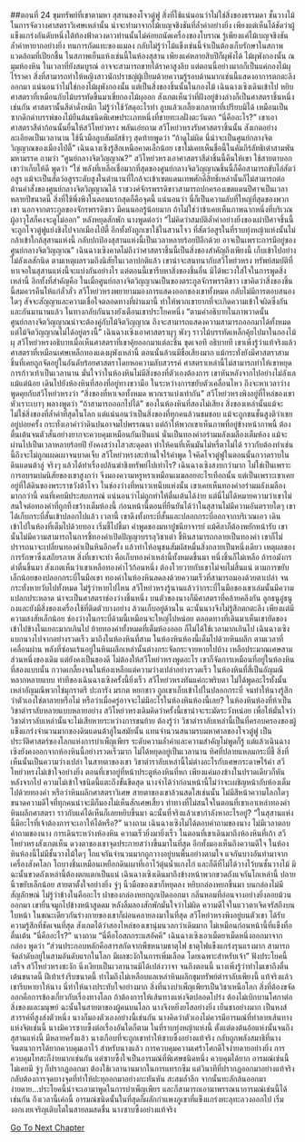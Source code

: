 ##ตอนที่ 24 ขุมทรัพย์ที่เขาตามหา
สุสานของโจวตู๋ฟู สิ่งที่ใช้แน่นอนว่าไม่ใช่สิ่งของธรรมดา ชั้นวางไม้ในการจัดวางศาสตราวิเศษเหล่านั้น น่าจะทำมาจากไม้เบญจชิงชันที่ล้ำค่าอย่างยิ่ง เพียงแต่เห็นได้ชัดว่าผู้แข็งแกร่งอันดับหนึ่งใต้ท้องฟ้าดวงดาวท่านนั้นไม่ค่อยถนัดเครื่องของโบราณ รู้เพียงแค่ไม้เบญจชิงชันล้ำค่าหายากอย่างยิ่ง ทนการกัดแทะของแมลง กลับไม่รู้ว่าไม้แข็งเช่นนี้จำเป็นต้องเก็บรักษาในสภาพแวดล้อมที่เปียกชื้น ในสภาพเย็นแห้งเช่นนี้ในห้องสุสาน เพียงแค่หลายสิบปีก็ผุพังได้ ไม้ผุพังกองนั้น ณ มุมห้องหิน ในเวลาที่ยังสมบูรณ์ อาจจะสามารถขายได้ราคาสูงลิบ แต่ตอนนี้อย่างมากก็เป็นแค่กองไม้ผุไร้ราคา
สิ่งที่สามารถทำให้หญิงสาวนักปราชญ์ผู้เปี่ยมด้วยความรู้รอบด้านมากเช่นนี้แสดงอาการตกตะลึงออกมา แน่นอนว่าไม่ใช่กองไม้ผุพังกองนั้น แต่เป็นสิ่งของชิ้นนั้นในกองไม้
เฉินฉางเซิงเดินเข้าไป หยิบศาสตราที่เหมือนกับไม้บรรทัดขึ้นมาเขี่ยกองไม้ผุออก สังเกตเห็นว่าที่ฝังอยู่ข้างล่างก็เป็นศาสตราชิ้นหนึ่งเช่นกัน ศาสตรานั้นสีดำดั่งหมึก ไม่รู้ว่าใช้วัสดุอะไรทำ ลูบแล้วเกลี้ยงเกลาหาที่เปรียบมิได้ เหมือนเป็นซากดึกดำบรรพ์ของไม้ยืนต้นชนิดพิเศษประเภทหนึ่งที่ชายทะเลฝั่งตะวันตก
“นี่คืออะไร?” เขาเอาศาสตราสีดำก้อนนั้นยื่นให้สวีโหย่วหรง พลันเอ่ยถาม
สวีโหย่วหรงรับศาสตราชิ้นนั้น สังเกตอย่างละเอียดเป็นเวลานาน ใช้นิ้วมือลูบสัมผัสช้าๆ สุดท้ายพูดว่า “ถ้าดูไม่ผิด นี่น่าจะเป็นศูนย์กลางจิตวิญญาณของเมืองไป๋ตี้”
เฉินฉางเซิงรู้สึกเหนือคาดเล็กน้อย เขาไม่เคยเห็นชื่อนี้ในคัมภีร์ลัทธิเต๋าสามพันมหามรรค ถามว่า “ศูนย์กลางจิตวิญญาณ?”
สวีโหย่วหรงเอาศาสตราสีดำชิ้นนี้คืนให้เขา ใช้สายตาบอกเขาว่าเก็บให้ดี พูดว่า “ใช่ พลังที่เหลือเชื่อมากที่สุดของศูนย์กลางจิตวิญญาณชิ้นนี้ก็คือสามารถขับไล่สัตว์อสูร แม้จะเป็นสัตว์อสูรระดับสูงในตำนานที่ใกล้จะเข้าเขตแดนเทพศักดิ์สิทธิ์เหล่านั้นก็ไม่สามารถต่อต้านคำสั่งของศูนย์กลางจิตวิญญาณได้ ราชวงศ์จักรพรรดิขาวสามารถปกครองเขตแดนปีศาจเป็นเวลาหลายปีขนาดนี้ สิ่งที่ใช้พึ่งพิงในตอนแรกสุดก็คือจุดนี้ แน่นอนว่า นี่ก็เป็นความลับที่ใหญ่ที่สุดของพวกเขา นอกจากตระกูลของจักรพรรดิขาว มีคนนอกรู้น้อยมาก ถ้าไม่ใช่ว่าข้าเคยเห็นภาพฉากหนึ่งที่บริเวณผู้อาวุโสก็คงจะดูไม่ออก”
หลังหยุดสักพัก นางพูดต่อว่า “ไม่คิดว่าสมบัติล้ำค่าอย่างยิ่งของเผ่าปีศาจชิ้นนี้จะถูกโจวตู๋ฟูแย่งชิงไปจากเมืองไป๋ตี้ อีกทั้งยังถูกเขาใช้ในสวนโจว ที่สัตว์อสูรในที่ราบทุ่งหญ้าแห่งนั้นไม่กล้าเข้าใกล้สุสานแห่งนี้ กลับปกป้องสุสานแห่งนี้เป็นเวลาหลายร้อยปีอีกด้วย อาจเป็นเพราะการมีอยู่ของศูนย์กลางจิตวิญญาณ”
เฉินฉางเซิงคาดไม่ถึงว่าศาสตราชิ้นนี้เป็นสิ่งของสำคัญถึงเพียงนี้ เก็บเข้าไปอย่างไม่ลังเลสักนิด
ตามเหตุผลรวมถึงนิสัยในเวลาปกติแล้ว เขาน่าจะสนทนากับสวีโหย่วหรง ทรัพย์สมบัติที่หาเจอในสุสานแห่งนี้จะแบ่งกันอย่างไร แต่ตอนนี้เขารีบหาสิ่งของชิ้นอื่น มิได้พะวงใส่ใจในการพูดสิ่งเหล่านี้ อีกทั้งที่สำคัญคือ ในเมื่อศูนย์กลางจิตวิญญาณเป็นของตระกูลจักรพรรดิขาว เขาคิดว่าสิ่งของชิ้นนี้สมควรคืนให้แก่ลั่วลั่ว
สวีโหย่วหรงพยายามมองการแสดงออกของเขาทั้งหมด กลับไม่มีการตอบสนองใดๆ สัจจะสัญญาและความเชื่อใจตลอดทางที่ผ่านมานี้ ทำให้พวกเขายากที่จะเกิดความเข้าใจผิดซึ่งกันและกันมานานแล้ว ในทางกลับกันนางยังเตือนเขาประโยคหนึ่ง “ตามคำอธิบายในภาพวาดนั้น ศูนย์กลางจิตวิญญาณน่าจะต้องคู่กับไม้จิตวิญญาณ ถึงจะสามารถแสดงความสามารถออกมาได้ทั้งหมด แต่ไม้จิตวิญญาณไม่ได้อยู่ตรงนี้”
เฉินฉางเซิงเอาศาสตราผุๆ พังๆ ราวไม้บรรทัดเหล็กคุ้ยไปมาในกองไม้ผุ สวีโหย่วหรงอธิบายเมื่อเห็นศาสตราที่เขาคุ้ยออกมาแต่ละชิ้น ขุดเจอที อธิบายที เขาเพิ่งรู้ว่าแท้จริงแล้วศาสตราที่เหมือนเศษเหล็กทองแดงผุพังเหล่านี้ ตอนนั้นล้วนมีชื่อเสียงมาก แม้กระทั่งยังมีศาสตราสามชิ้นที่เคยถูกจัดอยู่ในอันดับร้อยศาสตราโดยหอความลับสวรรค์
ศาสตราเหล่านี้ไม่สามารถทำให้เขาหยุดการก้าวเท้าเป็นเวลานาน มั่นใจว่าในห้องหินไม่มีสิ่งของที่ตัวเองต้องการ เขาหันหลังจากไปอย่างไม่ลังเลแม้แต่น้อย เดินไปยังห้องหินที่สองที่อยู่ทางขวามือ ในระหว่างการขยับตัวเคลื่อนไหว ถึงจะหาเวลาว่างพูดคุยกับสวีโหย่วหรงว่า “สิ่งของที่หาเจอทั้งหมด พวกเราแบ่งเท่ากัน”
สวีโหย่วหรงพิงอยู่ที่ไหล่ของเขา หัวเราะเบาๆ พลางพูดว่า “ถ้าสามารถออกไปได้”
ของในห้องหินที่สองไม่เสียง สิ่งของเหล่านั้นแม้จะไม่ใช่สิ่งของที่ล้ำค่าที่สุดในโลก แต่แน่นอนว่าเป็นสิ่งของที่ทุกคนล้วนชมชอบ แม้จะถูกชนชั้นสูงติว่าเชยอยู่บ่อยครั้ง กระทั่งเอาคำว่าดินปนอาจมไปพรรณนา แต่ถ้าให้พวกเขาเห็นภาพที่อยู่ข้างหน้าภาพนี้ ต้องตื่นเต้นจนตัวสั่นอย่างยากจะควบคุมเหมือนกันเป็นแน่
นั่นเป็นทองคำอร่ามมลังเมลืองเต็มห้อง แม้จะผ่านไปเป็นเวลาหลายร้อยปี ยังคงสว่างไสวสะดุดตา ทำให้คนที่เห็นมันไม่หรี่ตาไม่ได้ ราวกับต้องทำเช่นนี้ถึงจะไม่ถูกแผดเผาจนบาดเจ็บ
สวีโหย่วหรงสะท้านใจไร้คำพูด ใจคิดโจวตู๋ฟูในตอนนั้นกวาดราบในดินแดนต้าลู่ จริงๆ แล้วได้ทำเรื่องปล้นฆ่าชิงทรัพย์ไปเท่าไร? เฉินฉางเซิงสงบกว่ามาก ไม่ใช่เป็นเพราะการอบรมบ่มนิสัยของเขาสูงกว่า จึงมองความหรูหราเหมือนเมฆลอยอะไรเทือกนั้น แต่เป็นเพราะเขาเคยอยู่ที่ใต้ดินของพระราชวังต้าโจว ในช่องว่างที่หนาวเหน็บแห่งนั้น เขาเคยเห็นทองคำอร่ามมลังเมลืองมากกว่านี้
คนที่เคยมีประสบการณ์ แน่นอนว่าไม่ถูกทำให้ตื่นเต้นได้ง่าย แต่นี่ไม่ได้หมายความว่าเขาไม่สนใจต่อทองคำที่ถูกทิ้งขว้างเต็มห้องนี้
ก่อนหน้านี้ตอนที่ยืนยันได้ว่าในสุสานไม่มีความอันตรายใดๆ เขาได้เก็บกระบี่สั้นเข้าปลอกไปแล้ว เวลานี้ เขาดึงทั้งกระบี่สั้นและปลอกกระบี่ออกจากบริเวณเอว เดินเข้าไปในห้องที่เต็มไปด้วยทอง เริ่มชี้ไปชี้มา
คำพูดของมหาปูชนียาจารย์ แม้ศิลาก็ต้องพยักหน้ารับ เขานั้นไม่มีความสามารถในการชี้ทองคำเปิดปัญญาบรรลุวิชาเต๋า ชี้หินสามารถกลายเป็นทองคำ เขาก็ไม่ปรารถนาจะเปลี่ยนทองคำเป็นหินอีกครั้ง แล้วทำให้อนุชนสัมผัสหมื่นสิ่งกลายเป็นหนึ่งเดียว เหตุผลของการรักษาซึ่งเสถียรภาพ สิ่งที่เขาจะทำ คือเก็บทองคำเหล่านี้ทั้งหมดขึ้นมา หนึ่งชิ้นก็ไม่เหลือ
ถ้ารอมังกรดำตื่นขึ้นมา สังเกตเห็นว่าเขาเหลือทองคำไว้ก้อนหนึ่ง ต้องโวยวายกับเขาไม่จบไม่สิ้นแน่
ตามการขยับเล็กน้อยของปลอกกระบี่ในมือเขา ทองคำในห้องหินลดลงด้วยความเร็วที่สามารถมองด้วยตาเปล่า จนกระทั่งหายวับไปทั้งหมด ไม่รู้ว่าหายไปไหน
สวีโหย่วหรงรู้นานแล้วว่ากระบี่ในมือของเขาเล่มนั้นมีความแปลกประหลาด น่าจะเป็นศาสตราช่องว่างชิ้นหนึ่ง บนตัวของนางก็มีศาสตราที่คล้ายคลึงกัน ลูกธนูอู๋ธนูถงและยังมีสิ่งของเครื่องใช้ที่ติดตัวบางอย่าง ล้วนเก็บอยู่ด้านใน ฉะนั้นนางจึงไม่รู้สึกตกตะลึง เพียงแต่มีความสงสัยเล็กน้อย ช่องว่างในกระบี่ด้ามนี้เหมือนจะใหญ่ไปหน่อย ตลอดทางที่เดินมาเห็นเขายัดของเข้าไปข้างในเยอะมากเกินไป
ย้ายทองคำทั้งหมดที่เต็มห้องออก ก็ไม่ได้ใช้เวลามากเกินไป เฉินฉางเซิงแบกนางไปจากอย่างรวดเร็ว มาถึงในห้องหินที่สาม
ในห้องหินห้องนี้เต็มไปด้วยหินผลึก ตามเวลาที่เคลื่อนผ่าน พลังที่ซ่อนเร้นอยู่ในหินผลึกเหล่านั้นต่างกระจัดกระจายหายไปบ้าง เหลือประมาณเศษสามส่วนหนึ่งของเดิม แต่ยังคงเป็นของดี ไม่ต้องให้สวีโหย่วหรงพูดอะไร เขาก็จัดการเหมือนที่อยู่ในห้องหินที่สองแบบนั้น กวาดเกลี้ยงจนในห้องเหลือแต่ความว่างเปล่าอย่างรวดเร็ว
ในห้องหินที่สี่เป็นอัญมณีหลากหลายแบบ
ท่าทีของเฉินฉางเซิงครั้งนี้ยิ่งเร็ว สวีโหย่วหรงทันแค่กะพริบตา ไม่ได้พูดอะไรทั้งนั้น เหล่าอัญมณีพวกไข่มุกราตรี ปะการัง มรกต หยกขาว ถูกเขาเก็บเข้าไปในปลอกกระบี่ จนทำให้นางรู้สึกว่าตัวเองใช่ตาลายหรือไม่ หรือว่าเมื่อครู่อาจจะไม่มีอะไรในห้องหินห้องนี้เลย?
ในห้องหินห้องที่ห้าเป็นวิชาตำราลับหลายแบบหลายอย่าง สวีโหย่วหรงเดิมคิดว่าครั้งนี้เขาน่าจะระมัดระวังหน่อย เพื่อให้มั่นใจว่าวิชาตำราลับเหล่านั้นจะไม่เสียหายระหว่างการขนย้าย ต้องรู้ว่า วิชาตำราลับเหล่านี้เป็นที่ครอบครองของผู้แข็งแกร่งจำนวนมากของดินแดนต้าลู่ในสมัยนั้น แทนจำนวนสนามรบมหาศาลของโจวตู๋ฟู เป็นประวัติศาสตร์ของโลกแห่งการบำเพ็ญเพียร ระดับความล้ำค่าและความสำคัญไม่พูดก็รู้ แต่แล้วเฉินฉางเซิงยังคงออกจากห้องหินนี้อย่างรวดเร็วมาก ไม่ได้หยุดอยู่เป็นเวลานาน ทิศที่ปลายแหลมกระบี่ชี้ สิ่งที่เห็นนั้นเป็นความว่างเปล่า ในสายตาของเขา วิชาตำราลับเหล่านี้ไม่ต่างอะไรกับเศษกระดาษไร้ค่า
สวีโหย่วหรงไม่เข้าใจอย่างยิ่ง ตอนที่เขาอยู่ที่หน้าประตูห้องหินที่หก เพียงแค่มองข้างในปราดเดียวก็หันหลังจากไป ความไม่เข้าใจชนิดนี้แตะถึงขั้นขีดสุด
นางจำได้ว่าก่อนหน้านี้ไม่ว่าจะเผชิญหน้ากับห้องเต็มไปด้วยทองคำ หรือว่าหินผลึกศาสตราวิเศษ สายตาของเขาล้วนสดใสเช่นนั้น ไม่มีสีหน้าความโลภใดๆ ขนาดความดีใจที่ทุกคนน่าจะมีก็มองไม่เห็นสักเศษเสี้ยว ท่าทางที่ไม่สนใจในตอนที่เขาเอาเหล่าทองคำหินผลึกศาสตรา ราวกับแค่ได้เห็นก็เลยหยิบขึ้นมา ฉะนั้นที่จริงแล้วเขากำลังหาอะไรอยู่?
“ในสุสานแห่งนี้มีอะไรที่เจ้าต้องการจะเอาให้ได้หรือ?” นางถาม
เฉินฉางเซิงไม่ได้ตอบคำถามของนาง ไม่มีเวลาตอบคำถามของนาง การเดินระหว่างห้องหิน ความเร็วยิ่งมายิ่งเร็ว
ในตอนที่เขาเดินมาถึงห้องหินที่เก้า สวีโหย่วหรงสังเกตเห็น ดวงตาของเขาจุดประกายสว่างขึ้นมาในที่สุด อีกทั้งมองเห็นถึงความดีใจ
ในห้องหินห้องนี้ไม่มีชั้นวางไม้ใดๆ โถแจกันจำนวนมากถูกวางอยู่บนพื้นอย่างตามใจ แจกันบางอันทำมาจากเครื่องสังคโลก โถบางชิ้นเหมือนเหยือกดินเผาที่เอาไว้ตุ๋นน้ำแกงไก่ และก็ดีที่ไม่ได้วางไว้บนชั้นวางไม้ มิฉะนั้นขวดถังเหล่านี้ต้องตกแตกเป็นแน่
เฉินฉางเซิงเดินมาถึงข้างหน้าพวกขวดถังแจกันโถเหล่านี้ ปลายนิ้วขยับเล็กน้อย สายตาตั้งใจอย่างยิ่ง
จู่ๆ นิ้วมือของเขาก็หยุดลง หยิบกล่องหยกขึ้นมา บนกล่องไม่มีสัญลักษณ์ ไม่รู้ว่าข้างในคืออะไร ฝาของกล่องหยกถูกเปิดออกมา กลิ่นหอมที่อ่อนจางอย่างยิ่งลอยม้วนออกมา เขายื่นจมูกไปข้างหน้าสูดดม หลังลิ้มลองสักพักมั่นใจว่าไม่ผิด ความดีใจในแววตาเจิดจรัสถึงบนใบหน้า ในขณะเดียวกันร่างกายของเขาก็ผ่อนคลายลงมาในที่สุด
สวีโหย่วหรงพิงอยู่บนตัวเขา ได้รับความรู้สึกที่ชัดเจนที่สุด สังเกตได้ว่าสองไหล่ของเขานุ่มนวลกว่าเดิมมาก ไม่เหมือนก่อนหน้านี้ที่แข็งทื่อตื่นเต้น
“นี่คืออะไร?” นางถาม
“นี่คือโอสถกระแสอัคคี”
เฉินฉางเซิงเอาเม็ดยาเม็ดหนึ่งออกมาจากกล่อง พูดว่า “ส่วนประกอบหลักคือสารสกัดจากพืชหนามธาตุไฟ ธาตุไฟแข็งแกร่งรุนแรงมาก สามารถจัดลำดับอยู่ในสามอันดับแรกในโลก มีผลชะงักในการเพิ่มเลือด โดยเฉพาะสำหรับเจ้า”
ฟังประโยคนี้เสร็จ สวีโหย่วหรงชะงัก นิ่งเงียบเป็นเวลานานมิได้เปล่งวาจา
จนถึงตอนนี้ นางเพิ่งรู้ว่าทำไมเขาถึงตื่นเต้นขนาดนี้ ฝีเท้าเร่งรีบขนาดนี้ ทำไมถึงไม่เหลือบแลเหล่าหินผลึกขุมทรัพย์ตำราลับเพียงนี้
แท้จริงแล้วเขารีบหายาให้นาง
นี่ทำให้นางประทับใจอย่างมาก
สิ่งที่นางบำเพ็ญเพียรเป็นวิชาเหนือโลก สิ่งที่ต้องขจัดออกคือการข้องเกี่ยวกับเรื่องทางโลก ถ้าต้องการให้เส้นทางแห่งจิตปลอดโปร่ง ต้องไม่เบิกบานโศกาต่อสิ่งของและมนุษย์ ฉะนั้นในสายตาของผู้คนบนโลก นางจึงหยิ่งยโสอย่างยิ่ง เย็นชาอย่างมาก เป็นหงส์สวรรค์ที่สูงส่งตัวหนึ่ง นางก็มองตัวเองอย่างนี้เช่นกัน นางคิดว่าตัวเองไม่ควรมีอารมณ์ที่ทำลายเส้นทางแห่งจิตเช่นนี้ นางมิควรซาบซึ้งต่อเรื่องอันใดก็ตาม
ในที่ราบทุ่งหญ้าแห่งนี้ ตั้งแต่ดงต้นอ้อแห่งนั้นจนถึงสุสานแห่งนี้ มีหลายครั้งแล้ว นางเกือบที่จะถูกเขาทำให้ซาบซึ้งอย่างแท้จริง กลับถูกพลังสมาธิที่นางจินตนาการได้ยากควบคุมเอาไว้ สำหรับนางแล้ว การควบคุมความเศร้าโศกดีใจง่ายดายอย่างยิ่ง การควบคุมโทสะก็ง่ายมากเช่นกัน แต่ซาบซึ้งใจเป็นอารมณ์ที่พิเศษชนิดหนึ่ง ควบคุมได้ยาก
อารมณ์เช่นนี้ไม่เคยมี จู่ๆ ก็ปรากฏออกมา ต้องใช้เวลานานมากในการแทรกซึม แต่วินาทีที่ปรากฏออกมาอย่างแท้จริง กลับต้องการจุดบางจุดที่ทำให้ปะทุออกมาอย่างกะทันหัน สะสมล้ำลึก จากนั้นทะลักล้นออกมาง่ายดาย...ประโยคนี้น่าจะเอามาพูดในการบำเพ็ญเพียร และก็สามารถเอามาพรรณนาอารมณ์เช่นนี้ได้เช่นกัน ถึงเวลานี้เค่อนี้ อารมณ์ชนิดนั้นในที่สุดก็ผลักกำแพงภูเขาที่แข็งแกร่งทะลุทะลวงออกไป เริ่มงอกเงยเจริญเติบโตในสายลมสดชื่น
นางซาบซึ้งอย่างแท้จริง


[Go To Next Chapter]( ./309.md)